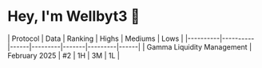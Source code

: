 # Hey, I'm Wellbyt3 👋


| Protocol | Data | Ranking | Highs | Mediums | Lows |
|----------|----------|------|---------|-------|---------|------|
| Gamma Liquidity Management | February 2025 | #2 | 1H | 3M | 1L |
